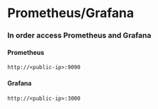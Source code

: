 # Prometheus/Grafana

### In order access Prometheus and Grafana

#### Prometheus
```
http://<public-ip>:9090
```

#### Grafana
```
http://<public-ip>:3000
```

